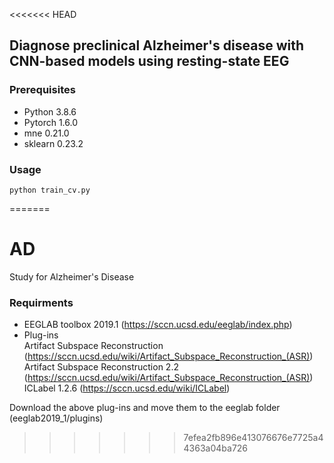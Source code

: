 <<<<<<< HEAD
## Diagnose preclinical Alzheimer's disease with CNN-based models using resting-state EEG

### Prerequisites

- Python 3.8.6
- Pytorch 1.6.0
- mne 0.21.0
- sklearn 0.23.2

### Usage
```
python train_cv.py
```
=======
# AD
Study for Alzheimer's Disease

### Requirments
- EEGLAB toolbox 2019.1 (https://sccn.ucsd.edu/eeglab/index.php)
- Plug-ins <br/>
  Artifact Subspace Reconstruction (https://sccn.ucsd.edu/wiki/Artifact_Subspace_Reconstruction_(ASR)) <br/>
  Artifact Subspace Reconstruction 2.2 (https://sccn.ucsd.edu/wiki/Artifact_Subspace_Reconstruction_(ASR)) <br/>
  ICLabel 1.2.6 (https://sccn.ucsd.edu/wiki/ICLabel)

Download the above plug-ins and move them to the eeglab folder (eeglab2019_1/plugins)
>>>>>>> 7efea2fb896e413076676e7725a44363a04ba726
